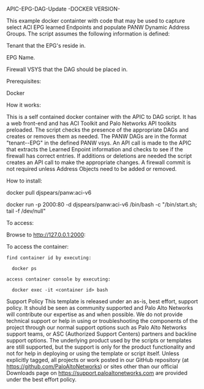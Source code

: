 APIC-EPG-DAG-Update -DOCKER VERSION-

This example docker containter with code that may be used to capture select ACI EPG learned Endpoints and populate PANW Dynamic Address Groups. The script assumes the following information is defined:

Tenant that the EPG's reside in.

EPG Name.

Firewall VSYS that the DAG should be placed in.

Prerequisites:

Docker 

How it works:

This is a self contained docker container with the APIC to DAG script. It has a web front-end and has ACI Toolkit and Palo Networks API toolkits preloaded. The script checks the presence of the appropriate DAGs and creates or removes them as needed. The PANW DAGs are in the format "tenant--EPG" in the defined PANW vsys. An API call is made to the APIC that extracts the Learned Enpoint information and checks to see if the firewall has correct entries. If additions or deletions are needed the script creates an API call to make the appropriate changes. A firewall commit is not required unless Address Objects need to be added or removed.

How to install:

  docker pull djspears/panw:aci-v6
  
  docker run -p 2000:80 -d djspears/panw:aci-v6 /bin/bash -c "/bin/start.sh; tail -f /dev/null"

  To access:
  
  Browse to http://127.0.0.1:2000:
  
  To access the container:
  
    find container id by executing:
 
      docker ps
    
    access container console by executing:
      
      docker exec -it <container id> bash
  
Support Policy
This template is released under an as-is, best effort, support policy. It should be seen as community supported and Palo Alto Networks will contribute our expertise as and when possible. We do not provide technical support or help in using or troubleshooting the components of the project through our normal support options such as Palo Alto Networks support teams, or ASC (Authorized Support Centers) partners and backline support options. The underlying product used by the scripts or templates are still supported, but the support is only for the product functionality and not for help in deploying or using the template or script itself. Unless explicitly tagged, all projects or work posted in our GitHub repository (at https://github.com/PaloAltoNetworks) or sites other than our official Downloads page on https://support.paloaltonetworks.com are provided under the best effort policy.
